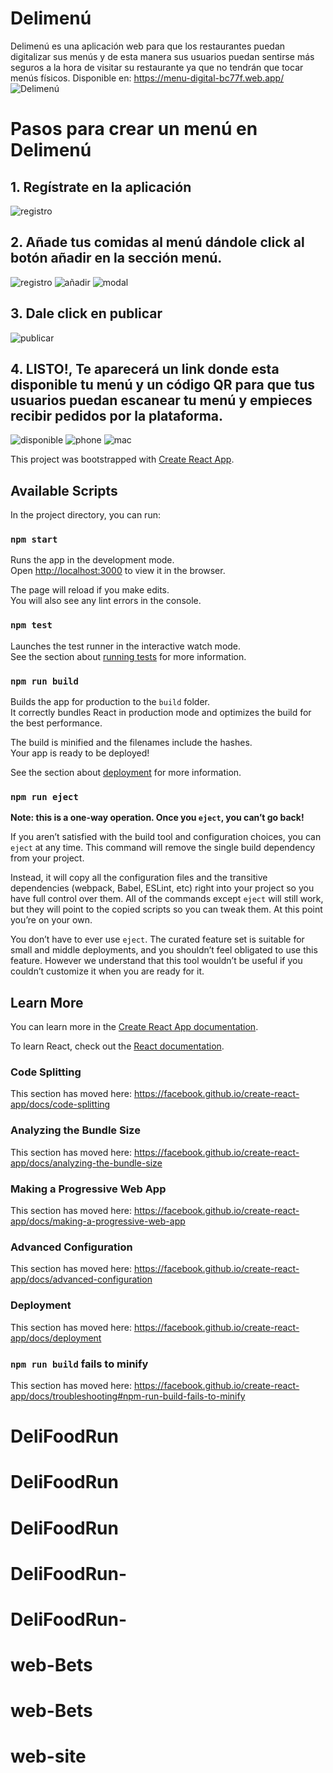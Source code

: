 # Delimenú
Delimenú es una aplicación web para que los restaurantes puedan digitalizar sus menús y de esta manera sus usuarios puedan sentirse más seguros a la hora de visitar su restaurante ya que no tendrán que tocar menús físicos.
Disponible en: https://menu-digital-bc77f.web.app/
![Delimenú](https://servicios.juandagarcia.com/images/delimenu.jpg)

# Pasos para crear un menú en Delimenú 

## 1. **Regístrate en la aplicación**

![registro](https://servicios.juandagarcia.com/images/register.png)

## 2. **Añade tus comidas al menú dándole click al botón añadir en la sección menú.**

![registro](https://servicios.juandagarcia.com/images/section.png)
![añadir](https://servicios.juandagarcia.com/images/anadir.jpg)
![modal](https://servicios.juandagarcia.com/images/modal.png)

## 3. **Dale click en publicar**

![publicar](https://servicios.juandagarcia.com/images/publicar.jpg)

## 4. **LISTO!, Te aparecerá un link donde esta disponible tu menú y un código QR para que tus usuarios puedan escanear tu menú y empieces recibir pedidos por la plataforma.**

![disponible](https://servicios.juandagarcia.com/images/disponible.png)
![phone](https://servicios.juandagarcia.com/images/phone.jpg)
![mac](https://servicios.juandagarcia.com/images/mac.jpg)

This project was bootstrapped with [Create React App](https://github.com/facebook/create-react-app).

## Available Scripts

In the project directory, you can run:

### `npm start`

Runs the app in the development mode.<br />
Open [http://localhost:3000](http://localhost:3000) to view it in the browser.

The page will reload if you make edits.<br />
You will also see any lint errors in the console.

### `npm test`

Launches the test runner in the interactive watch mode.<br />
See the section about [running tests](https://facebook.github.io/create-react-app/docs/running-tests) for more information.

### `npm run build`

Builds the app for production to the `build` folder.<br />
It correctly bundles React in production mode and optimizes the build for the best performance.

The build is minified and the filenames include the hashes.<br />
Your app is ready to be deployed!

See the section about [deployment](https://facebook.github.io/create-react-app/docs/deployment) for more information.

### `npm run eject`

**Note: this is a one-way operation. Once you `eject`, you can’t go back!**

If you aren’t satisfied with the build tool and configuration choices, you can `eject` at any time. This command will remove the single build dependency from your project.

Instead, it will copy all the configuration files and the transitive dependencies (webpack, Babel, ESLint, etc) right into your project so you have full control over them. All of the commands except `eject` will still work, but they will point to the copied scripts so you can tweak them. At this point you’re on your own.

You don’t have to ever use `eject`. The curated feature set is suitable for small and middle deployments, and you shouldn’t feel obligated to use this feature. However we understand that this tool wouldn’t be useful if you couldn’t customize it when you are ready for it.

## Learn More

You can learn more in the [Create React App documentation](https://facebook.github.io/create-react-app/docs/getting-started).

To learn React, check out the [React documentation](https://reactjs.org/).

### Code Splitting

This section has moved here: https://facebook.github.io/create-react-app/docs/code-splitting

### Analyzing the Bundle Size

This section has moved here: https://facebook.github.io/create-react-app/docs/analyzing-the-bundle-size

### Making a Progressive Web App

This section has moved here: https://facebook.github.io/create-react-app/docs/making-a-progressive-web-app

### Advanced Configuration

This section has moved here: https://facebook.github.io/create-react-app/docs/advanced-configuration

### Deployment

This section has moved here: https://facebook.github.io/create-react-app/docs/deployment

### `npm run build` fails to minify

This section has moved here: https://facebook.github.io/create-react-app/docs/troubleshooting#npm-run-build-fails-to-minify
# DeliFoodRun
# DeliFoodRun
# DeliFoodRun
# DeliFoodRun-
# DeliFoodRun-
# web-Bets
# web-Bets
# web-site
